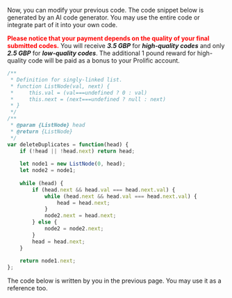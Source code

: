 Now, you can modify your previous code.  The code snippet below is generated by an AI code generator. You may use the entire code or integrate part of it into your own code. 



<span style="color: red;">**Please notice that your payment depends on the quality of your final submitted codes.**</span> You will receive ***3.5 GBP*** for ***high-quality codes*** and only ***2.5 GBP*** for ***low-quality codes***. The additional 1 pound reward for high-quality code will be paid as a bonus to your Prolific account.  

```javascript
/**
 * Definition for singly-linked list.
 * function ListNode(val, next) {
 *     this.val = (val===undefined ? 0 : val)
 *     this.next = (next===undefined ? null : next)
 * }
 */
/**
 * @param {ListNode} head
 * @return {ListNode}
 */
var deleteDuplicates = function(head) {
    if (!head || !head.next) return head;
    
    let node1 = new ListNode(0, head); 
    let node2 = node1;
    
    while (head) {
        if (head.next && head.val === head.next.val) {
            while (head.next && head.val === head.next.val) {
                head = head.next;
            }
            node2.next = head.next;
        } else {
            node2 = node2.next; 
        }
        head = head.next;
    }
    
    return node1.next;
};

```

The code below is written by you in the previous page. You may use it as a reference too. 